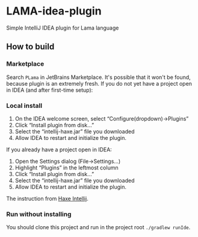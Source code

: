 # LAMA-idea-plugin
Simple IntelliJ IDEA plugin for Lama language

## How to build

### Marketplace 
Search `PLama` in JetBrains Marketplace. It's possible that it won't be found, because plugin is an extremely fresh.
If you do not yet have a project open in IDEA (and after first-time setup):

### Local install

1. On the IDEA welcome screen, select “Configure(dropdown)→Plugins”
2. Click “Install plugin from disk…”
3. Select the “intellij-haxe.jar” file you downloaded
4. Allow IDEA to restart and initialize the plugin.

If you already have a project open in IDEA:

1. Open the Settings dialog (File->Settings…)
2. Highlight “Plugins” in the leftmost column
3. Click “Install plugin from disk…”
4. Select the “intellij-haxe.jar” file you downloaded
5. Allow IDEA to restart and initialize the plugin.

The instruction from [Haxe Intellij](http://intellij-haxe.org/wiki/installation).

### Run without installing

You should clone this project and run in the project root `./gradlew runIde`.
